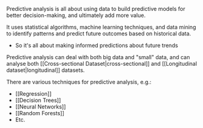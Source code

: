 Predictive analysis is all about using data to build predictive models for better decision-making, and ultimately add more value.

It uses statistical algorithms, machine learning techniques, and data mining to identify patterns and predict future outcomes based on historical data.
- So it's all about making informed predictions about future trends

Predictive analysis can deal with both big data and "small" data, and can analyse both [[Cross-sectional Dataset|cross-sectional]] and [[Longitudinal dataset|longitudinal]] datasets.



There are various techniques for predictive analysis, e.g.:
- [[Regression]]
- [[Decision Trees]]
- [[Neural Networks]]
- [[Random Forests]]
- Etc.